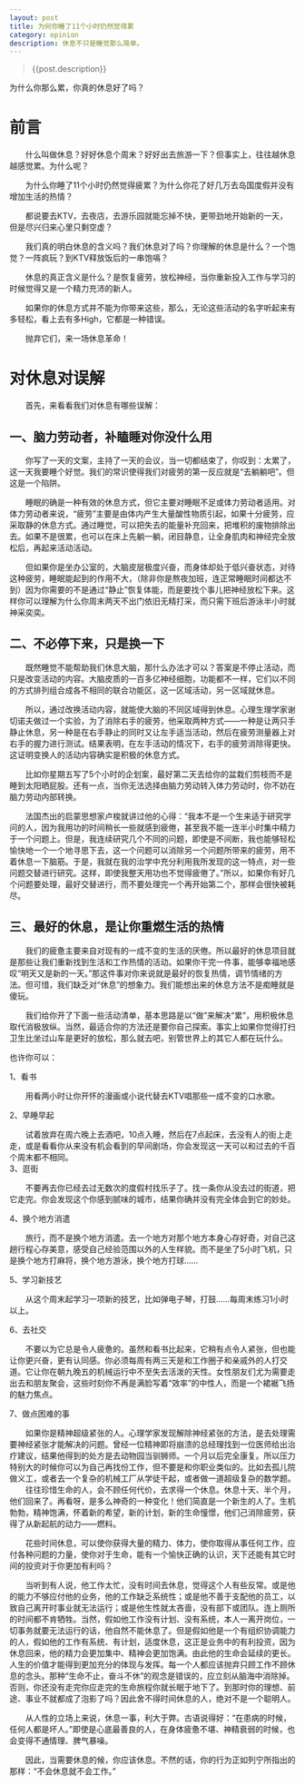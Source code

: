 ```yaml
---
layout: post
title: 为何你睡了11个小时仍然觉得累
category: opinion
description: 休息不只是睡觉那么简单。
---
```


<!-- ######2015-05-01-为何你睡了11个小时仍然觉得累.md -->
>   {{post.description}}

为什么你那么累，你真的休息好了吗？ 

# 前言

　　什么叫做休息？好好休息个周末？好好出去旅游一下？但事实上，往往越休息越感觉累。为什么呢？

　　为什么你睡了11个小时仍然觉得疲累？为什么你花了好几万去岛国度假并没有增加生活的热情？

　　都说要去KTV，去夜店，去游乐园就能忘掉不快，更带劲地开始新的一天，但是尽兴归来心里只剩空虚？

　　我们真的明白休息的含义吗？我们休息对了吗？你理解的休息是什么？一个饱觉？一阵疯玩？到KTV释放饭后的一串饱嗝？

　　休息的真正含义是什么？是恢复疲劳，放松神经，当你重新投入工作与学习的时候觉得又是一个精力充沛的新人。

　　如果你的休息方式并不能为你带来这些，那么，无论这些活动的名字听起来有多轻松，看上去有多High，它都是一种错误。

　　抛弃它们，来一场休息革命！

# 对休息对误解

　　首先，来看看我们对休息有哪些误解：

## 一、脑力劳动者，补瞌睡对你没什么用

　　你写了一天的文案，主持了一天的会议，当一切都结束了，你叹到：太累了，这一天我要睡个好觉。我们的常识使得我们对疲劳的第一反应就是“去躺躺吧”。但这是一个陷阱。

　　睡眠的确是一种有效的休息方式，但它主要对睡眠不足或体力劳动者适用。对体力劳动者来说，“疲劳”主要是由体内产生大量酸性物质引起，如果十分疲劳，应采取静的休息方式。通过睡觉，可以把失去的能量补充回来，把堆积的废物排除出去。如果不是很累，也可以在床上先躺一躺，闭目静息，让全身肌肉和神经完全放松后，再起来活动活动。

　　但如果你是坐办公室的，大脑皮层极度兴奋，而身体却处于低兴奋状态，对待这种疲劳，睡眠能起到的作用不大，（除非你是熬夜加班，连正常睡眠时间都达不到）因为你需要的不是通过“静止”恢复体能，而是要找个事儿把神经放松下来。这样你可以理解为什么你周末两天不出门依旧无精打采，而只需下班后游泳半小时就神采奕奕。

## 二、不必停下来，只是换一下

　　既然睡觉不能帮助我们休息大脑，那什么办法才可以？答案是不停止活动，而只是改变活动的内容。大脑皮质的一百多亿神经细胞，功能都不一样，它们以不同的方式排列组合成各不相同的联合功能区，这一区域活动，另一区域就休息。

　　所以，通过改换活动内容，就能使大脑的不同区域得到休息。心理生理学家谢切诺夫做过一个实验，为了消除右手的疲劳，他采取两种方式——一种是让两只手静止休息，另一种是在右手静止的同时又让左手适当活动，然后在疲劳测量器上对右手的握力进行测试。结果表明，在左手活动的情况下，右手的疲劳消除得更快。这证明变换人的活动内容确实是积极的休息方式。

　　比如你星期五写了5个小时的企划案，最好第二天去给你的盆栽们剪枝而不是睡到太阳晒屁股。还有一点，当你无法选择由脑力劳动转入体力劳动时，你不妨在脑力劳动内部转换。

　　法国杰出的启蒙思想家卢梭就讲过他的心得：“我本不是一个生来适于研究学问的人，因为我用功的时间稍长一些就感到疲倦，甚至我不能一连半小时集中精力于一个问题上。但是，我连续研究几个不同的问题，即使是不间断，我也能够轻松愉快地一个一个地寻思下去，这一个问题可以消除另一个问题所带来的疲劳，用不着休息一下脑筋。于是，我就在我的治学中充分利用我所发现的这一特点，对一些问题交替进行研究。这样，即使我整天用功也不觉得疲倦了。”所以，如果你有好几个问题要处理，最好交替进行，而不要处理完一个再开始第二个，那样会很快被耗尽。

## 三、最好的休息，是让你重燃生活的热情

　　我们的疲惫主要来自对现有的一成不变的生活的厌倦。所以最好的休息项目就是那些让我们重新找到生活和工作热情的活动。如果你干完一件事，能够幸福地感叹“明天又是新的一天。”那这件事对你来说就是最好的恢复热情，调节情绪的方法。但可惜，我们缺乏对“休息”的想象力。我们能想出来的休息方法不是痴睡就是傻玩。

　　我们给你开了下面一些活动清单，基本思路是以“做”来解决“累”，用积极休息取代消极放纵。当然，最适合你的方法还是要你自己探索。事实上如果你觉得打扫卫生比坐过山车是更好的放松，那么就去吧，别管世界上的其它人都在玩什么。

也许你可以：

1、看书

　　用看两小时让你开怀的漫画或小说代替去KTV唱那些一成不变的口水歌。

2、早睡早起

　　试着放弃在周六晚上去酒吧，10点入睡，然后在7点起床，去没有人的街上走走，或是看看你从来没有机会看到的早间剧场，你会发现这一天可以和过去的千百个周末都不相同。  
3、逛街

　　不要再去你已经去过无数次的度假村找乐子了。找一条你从没去过的街道，把它走完。你会发现这个你感到腻味的城市，结果你确并没有完全体会到它的妙处。

4、换个地方消遣

　　旅行，而不是换个地方消遣。去一个地方对那个地方本身心存好奇，对自己这趟行程心存美意，感受自己经验范围以外的人生样貌。而不是坐了5小时飞机，只是换个地方打麻将，换个地方游泳，换个地方打球……

5、学习新技艺

　　从这个周末起学习一项新的技艺，比如弹电子琴，打鼓……每周末练习1小时以上。

6、去社交

　　不要以为它总是令人疲惫的。虽然和看书比起来，它稍有点令人紧张，但也能让你更兴奋，更有认同感。你必须每周有两三天是和工作圈子和亲戚外的人打交道。它让你在朝九晚五的机械运行中不至失去活泼的天性。女性朋友们尤为需要走出去和朋友聚会，这些时刻你不再是满脸写着“效率”的中性人，而是一个裙裾飞扬的魅力焦点。

7、做点困难的事

　　如果你是精神超级紧张的人。心理学家发现解除神经紧张的方法，是去处理需要神经紧张才能解决的问题。曾经一位精神即将崩溃的总经理找到一位医师给出治疗建议，结果他得到的处方是去动物园当驯狮师。一个月以后完全康复。所以压力特别大的时候你可以为自己再找份工作，但不要是和你职业类似的。比如去孤儿院做义工，或者去一个复杂的机械工厂从学徒干起，或者做一道超级复杂的数学题。  
　　往往珍惜生命的人，会不顾任何代价，去求得一个休息。休息十天、半个月，他们回来了。再看呀，是多么神奇的一种变化！他们简直是一个新生的人了。生机勃勃，精神饱满，怀着新的希望，新的计划，新的生命憧憬，他们己消除疲劳，获得了从新起航的动力——燃料。

　　花些时间休息，可以使你获得大量的精力、体力，使你取得从事任何工作，应付各种问题的力量，使你对于生命，能有一个愉快正确的认识，天下还能有其它时间的投资对于你更加有利吗？

　　当听到有人说，他工作太忙，没有时间去休息，觉得这个人有些反常。或是他的能力不够应付他的业务，他的工作缺乏系统性；或是他不善于支配他的员工，以致自己离开时事业就无法运行；或是他生性就太吝啬，没有部下或团队。连上厕所的时间都不肯牺牲。当然，假如他工作没有计划、没有系统，本人一离开岗位，一切事务就要无法运行的话，他自然不能休息了。但是假如他是一个有组织协调能力的人，假如他的工作有系统、有计划，适度休息，这正是业务中的有利投资，因为休息回来，他的精力会更加集中、精神会更加饱满。由此他的生命会延续的更长。人生的价值才能得到更加充分的体现与发挥。每一个人都应该抛弃只顾工作不顾休息的念头。那种“生命不止，奋斗不休”的观念是错误的，应立刻从脑海中消除掉。否则，你还没有走完你应走完的生命旅程你就长眠于地下了。到那时你的理想、前途、事业不就都成了泡影了吗？因此舍不得时间休息的人，绝对不是一个聪明人。

　　从人性的立场上来说，休息一事，利大于弊。古语说得好：“在患病的时候，任何人都是坏人。”即使是心底最善良的人，在身体疲惫不堪、神精衰弱的时候，也会变得不通情理、脾气暴噪。

　　因此，当需要休息的候，你应该休息。不然的话，你的行为正如列宁所指出的那样：“不会休息就不会工作。”